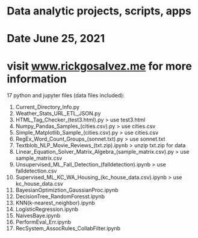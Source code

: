 # Data analytic projects, scripts, apps
# Date June 25, 2021
# visit www.rickgosalvez.me for more information

17 python and jupyter files (data files included):
1. Current_Directory_Info.py
2. Weather_Stats_URL_ETL_JSON.py
3. HTML_Tag_Checker_(test3.html).py > use test3.html
4. Numpy_Pandas_Samples_(cities.csv).py > use cities.csv
5. Simple_Matplotlib_Sample_(cities.csv).py > use cities.csv
6. RegEx_Word_Count_Groups_(sonnet.txt).py > use sonnet.txt
7. Textblob_NLP_Movie_Reviews_(txt.zip).ipynb > unzip txt.zip for data
8. Linear_Equation_Solver_Matrix_Algebra_(sample_matrix.csv).py > use sample_matrix.csv
9. Unsupervised_ML_Fall_Detection_(falldetection).ipynb > use falldetection.csv
10. Supervised_ML_KC_WA_Housing_(kc_house_data.csv).ipynb > use kc_house_data.csv
11. BayesianOptimiztion_GaussianProc.ipynb
12. DecisionTree_RandomForesst.ipynb
13. KNN(k-nearest_neighbor).ipynb
14. LogisticRegression.ipynb
15. NaivesBaye.ipynb
16. PerformEval_Err.ipynb
17. RecSystem_AssocRules_CollabFilter.ipynb
